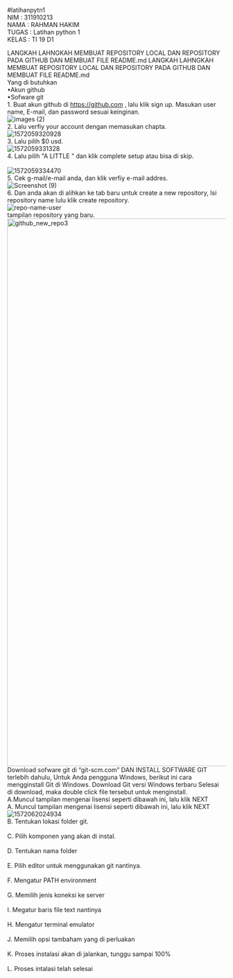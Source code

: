 #latihanpytn1
<br/> NIM     : 311910213
<br/> NAMA    : RAHMAN HAKIM
<br/> TUGAS   : Latihan python 1
<br/> KELAS   : TI 19 D1

LANGKAH LAHNGKAH MEMBUAT REPOSITORY LOCAL DAN REPOSITORY PADA GITHUB DAN MEMBUAT FILE README.md LANGKAH LAHNGKAH MEMBUAT REPOSITORY LOCAL DAN REPOSITORY PADA GITHUB DAN MEMBUAT FILE README.md
<br/> Yang di butuhkan
<br/> •Akun github
<br/> •Sofware git
<br/> 1. Buat akun github di https://github.com , lalu klik sign up. Masukan user name, E-mail, dan password sesuai keinginan.
<br/>![images (2)](https://user-images.githubusercontent.com/57000408/67613344-aed88c00-f7d6-11e9-93ea-7ad63b3981f1.jpeg)
<br/> 2. Lalu verfiy your account dengan memasukan chapta.
<br/>![1572059320928](https://user-images.githubusercontent.com/57000408/67613599-8b631080-f7d9-11e9-895f-f855dae72f4f.jpg)
<br/> 3. Lalu pilih $0 usd. 
<br/>![1572059331328](https://user-images.githubusercontent.com/57000408/67613659-2c51cb80-f7da-11e9-95ea-c3fdcb156e20.jpg)
<br/> 4. Lalu pilih "A LITTLE " dan klik complete setup atau bisa di skip.  
<br/>![1572059334470](https://user-images.githubusercontent.com/57000408/67613739-24465b80-f7db-11e9-9915-052ac6cd5d98.jpg)
<br/> 5. Cek g-mail/e-mail anda, dan klik verfiy e-mail addres. 
<br/>![Screenshot (9)](https://user-images.githubusercontent.com/57000408/67613778-88691f80-f7db-11e9-8eb5-f54a6b898d03.png)
<br/> 6. Dan anda akan di alihkan ke tab baru untuk create a new repository, Isi repository name lulu klik create repository. 
<br/>![repo-name-user](https://user-images.githubusercontent.com/57000408/67613863-c155c400-f7dc-11e9-9a49-82cab0782a6e.gif)
<br/> tampilan repository yang baru. 
<br/><img width="1264" alt="github_new_repo3" src="https://user-images.githubusercontent.com/57000408/67613902-64a6d900-f7dd-11e9-8bcb-38b1efa85304.png">
<br/> Download sofware git di “git-scm.com” DAN INSTALL SOFTWARE GIT terlebih dahulu, Untuk Anda pengguna Windows, berikut ini cara mengginstall Git di Windows. Download Git versi Windows terbaru Selesai di download, maka double click file tersebut untuk menginstall.
<br/> A.Muncul tampilan mengenai lisensi seperti dibawah ini, lalu klik NEXT
<br/>A. Muncul tampilan mengenai lisensi seperti dibawah ini, lalu klik NEXT
<br/>![1572062024934](https://user-images.githubusercontent.com/57000408/67614005-33c7a380-f7df-11e9-86d8-98d7ca0b5f34.jpg)
<br/> B. Tentukan lokasi folder git.
<br/>
<br/> C. Pilih komponen yang akan di instal. 
<br/>
<br/> D. Tentukan nama folder
<br/>
<br/> E. Pilih editor untuk menggunakan git nantinya. 
<br/>
<br/> F. Mengatur PATH environment
<br/>
<br/> G. Memilih jenis koneksi ke server
<br/>
<br/> I. Megatur baris file text nantinya
<br/>
<br/> H. Mengatur terminal emulator
<br/>
<br/> J. Memilih opsi tambaham yang di perluakan
<br/>
<br/> K. Proses instalasi akan di jalankan,  tunggu sampai 100%
<br/>
<br/> L. Proses intalasi telah selesai
<br/>
<br/>
<br/>
<br/>
<br/>
<br/>
<br/>
<br/>
<br/>
<br/>
<br/>
<br/>
<br/>
<br/>
<br/>
<br/>
<br/>
<br/>
<br/>
<br/>
<br/>
<br/>
<br/>
<br/>
<br/>
<br/>
<br/>
<br/>
<br/>
<br/>
<br/>
<br/>
<br/>
<br/>
<br/>
<br/>
<br/>
<br/>
<br/>
<br/>
<br/>
<br/>
<br/>
<br/>
<br/>
<br/>
<br/>




